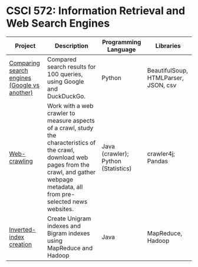 # CSCI 572: Information Retrieval and Web Search Engines

| Project                                                      | Description                                                  | Programming Language                | Libraries                            |
| ------------------------------------------------------------ | ------------------------------------------------------------ | ----------------------------------- | ------------------------------------ |
| [Comparing search engines (Google vs another)](https://github.com/Pasxsenger/Information-Retrieval-and-Web-Search-Engines/blob/main/Comparing%20search%20engines%20(Google%20vs%20another)/README.md) | Compared search results for 100 queries, using Google and DuckDuckGo. | Python                              | BeautifulSoup, HTMLParser, JSON, csv |
| [Web-crawling](https://github.com/Pasxsenger/Information-Retrieval-and-Web-Search-Engines/tree/main/Web-crawling) | Work with a web crawler to measure aspects of a crawl, study the characteristics of the crawl, download web pages from the crawl, and gather webpage metadata, all from pre-selected news websites. | Java (crawler); Python (Statistics) | crawler4j; Pandas                    |
| [Inverted-index creation](https://github.com/Pasxsenger/Information-Retrieval-and-Web-Search-Engines/tree/main/Inverted-index%20creation) | Create Unigram indexes and Bigram indexes using MapReduce and Hadoop | Java                                | MapReduce, Hadoop                    |

